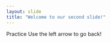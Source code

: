 ```yaml
---
layout: slide
title: "Welcome to our second slide!"
---
```

Practice 
Use the left arrow to go back!
